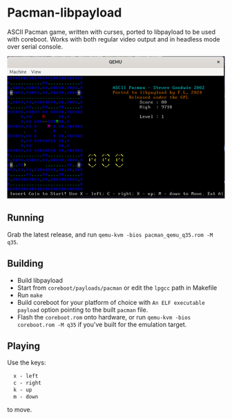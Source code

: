 # Pacman-libpayload

ASCII Pacman game, written with curses, ported to libpayload to be used with
coreboot. Works with both regular video output and in headless mode over
serial console.

![qemu screenshot](qemu.png)

## Running

Grab the latest release, and run `qemu-kvm -bios pacman_qemu_q35.rom -M q35`.

## Building

* Build libpayload
* Start from `coreboot/payloads/pacman` or edit the `lpgcc` path in Makefile
* Run `make`
* Build coreboot for your platform of choice with `An ELF executable payload`
option pointing to the built `pacman` file.
* Flash the `coreboot.rom` onto hardware, or run
`qemu-kvm -bios coreboot.rom -M q35` if you've built for the emulation target.

## Playing

 Use the keys:

```
  x - left
  c - right
  k - up
  m - down
```
to move.
